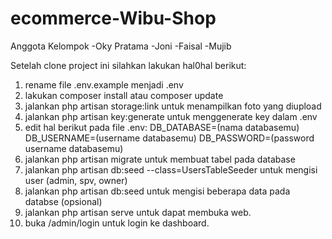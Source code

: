 # ecommerce-Wibu-Shop
Anggota Kelompok
-Oky Pratama
-Joni
-Faisal
-Mujib

Setelah clone project ini silahkan lakukan hal0hal berikut:
1. rename file .env.example menjadi .env
2. lakukan composer install atau composer update
3. jalankan php artisan storage:link untuk menampilkan foto yang diupload
4. jalankan php artisan key:generate untuk menggenerate key dalam .env
5. edit hal berikut pada file .env:
        DB_DATABASE=(nama databasemu)
        DB_USERNAME=(username databasemu)
        DB_PASSWORD=(password username databasemu)
6. jalankan php artisan migrate untuk membuat tabel pada database
7. jalankan php artisan db:seed --class=UsersTableSeeder untuk mengisi user (admin, spv, owner)
8. jalankan php artisan db:seed untuk mengisi beberapa data pada databse (opsional)
9. jalankan php artisan serve untuk dapat membuka web.
10. buka /admin/login untuk login ke dashboard.